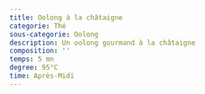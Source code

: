 ```yaml
---
title: Oolong à la châtaigne
categorie: Thé
sous-categorie: Oolong
description: Un oolong gourmand à la châtaigne
composition: ''
temps: 5 mn
degree: 95°C
time: Après-Midi
---
```


